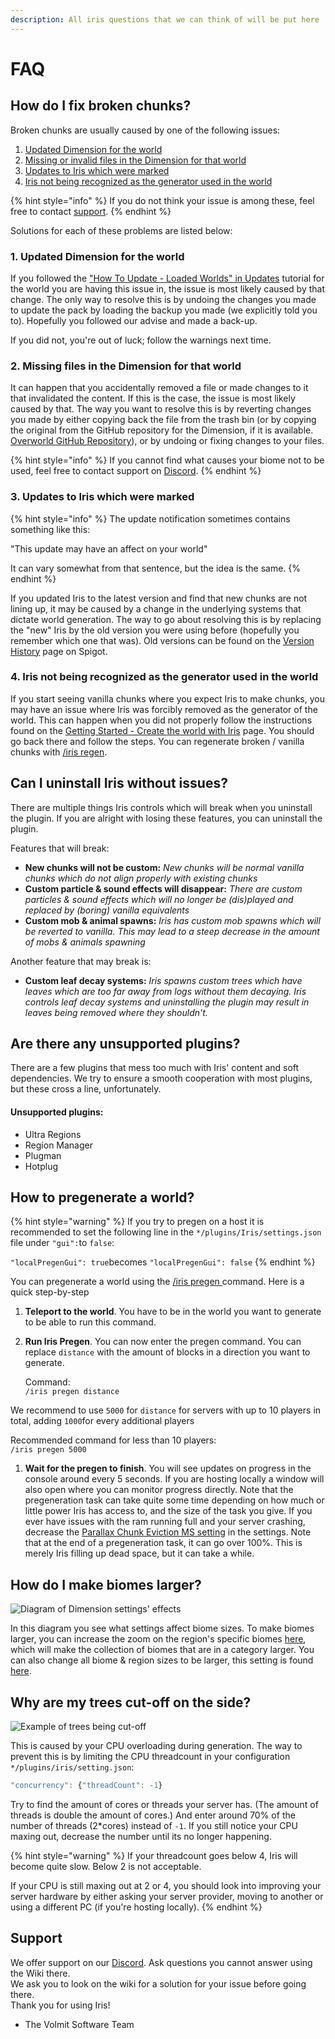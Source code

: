 ```yaml
---
description: All iris questions that we can think of will be put here
---
```


# FAQ

## How do I fix broken chunks?

Broken chunks are usually caused by one of the following issues:

1. [Updated Dimension for the world](faq.md#1-updated-dimension-for-the-world)
2. [Missing or invalid files in the Dimension for that world](faq.md#2-missing-files-in-the-dimension-for-that-world)
3. [Updates to Iris which were marked](faq.md#3-updates-to-iris-which-were-marked)
4. [Iris not being recognized as the generator used in the world](faq.md#4-iris-not-being-recognized-as-the-generator-used-in-the-world)

{% hint style="info" %}
If you do not think your issue is among these, feel free to contact [support](faq.md#support).
{% endhint %}

Solutions for each of these problems are listed below:

### 1. Updated Dimension for the world

If you followed the ["How To Update - Loaded Worlds" in Updates](../engine/updateoverworld.md#how-to-update-loaded-worlds) tutorial for the world you are having this issue in, the issue is most likely caused by that change. The only way to resolve this is by undoing the changes you made to update the pack by loading the backup you made \(we explicitly told you to\). Hopefully you followed our advise and made a back-up.

If you did not, you're out of luck; follow the warnings next time.

### 2. Missing files in the Dimension for that world

It can happen that you accidentally removed a file or made changes to it that invalidated the content. If this is the case, the issue is most likely caused by that. The way you want to resolve this is by reverting changes you made by either copying back the file from the trash bin \(or by copying the original from the GitHub repository for the Dimension, if it is available. [Overworld GitHub Repository](https://github.com/IrisDimensions/overworld)\), or by undoing or fixing changes to your files.

{% hint style="info" %}
If you cannot find what causes your biome not to be used, feel free to contact support on [Discord](https://discord.com/invite/3xxPTpT).
{% endhint %}

### 3. Updates to Iris which were marked

{% hint style="info" %}
The update notification sometimes contains something like this:

"This update may have an affect on your world"

It can vary somewhat from that sentence, but the idea is the same.
{% endhint %}

If you updated Iris to the latest version and find that new chunks are not lining up, it may be caused by a change in the underlying systems that dictate world generation. The way to go about resolving this is by replacing the "new" Iris by the old version you were using before \(hopefully you remember which one that was\). Old versions can be found on the [Version History](https://www.spigotmc.org/resources/iris-world-gen-the-dimension-engine.84586/history) page on Spigot.

### 4. Iris not being recognized as the generator used in the world

If you start seeing vanilla chunks where you expect Iris to make chunks, you may have an issue where Iris was forcibly removed as the generator of the world. This can happen when you did not properly follow the instructions found on the [Getting Started - Create the world with Iris](../getting-started.md#create-the-world-with-iris) page. You should go back there and follow the steps. You can regenerate broken / vanilla chunks with [/iris regen](commands.md#iris-regen).

## Can I uninstall Iris without issues?

There are multiple things Iris controls which will break when you uninstall the plugin. If you are alright with losing these features, you can uninstall the plugin.

Features that will break:

* **New chunks will not be custom:**  _New chunks will be normal vanilla chunks which do not align properly with existing chunks_
* **Custom particle & sound effects will disappear:**  _There are custom particles & sound effects which will no longer be \(dis\)played and replaced by \(boring\) vanilla equivalents_
* **Custom mob & animal spawns:**  _Iris has custom mob spawns which will be reverted to vanilla. This may lead to a steep decrease in the amount of mobs & animals spawning_

Another feature that may break is:

* **Custom leaf decay systems:** _Iris spawns custom trees which have leaves which are too far away from logs without them decaying. Iris controls leaf decay systems and uninstalling the plugin may result in leaves being removed where they shouldn't._

## Are there any unsupported plugins?

There are a few plugins that mess too much with Iris' content and soft dependencies. We try to ensure a smooth cooperation with most plugins, but these cross a line, unfortunately.

#### Unsupported plugins:

* Ultra Regions
* Region Manager
* Plugman
* Hotplug

## How to pregenerate a world?

{% hint style="warning" %}
If you try to pregen on a host it is recommended to set the following line in the `*/plugins/Iris/settings.json` file under `"gui":`to `false`:

`"localPregenGui": true`becomes `"localPregenGui": false`
{% endhint %}

You can pregenerate a world using the [/iris pregen ](commands.md#iris-pregen)command. Here is a quick step-by-step

1. **Teleport to the world**. You have to be in the world you want to generate to be able to run this command. 
2. **Run Iris Pregen**. You can now enter the pregen command. You can replace `distance` with the amount of blocks in a direction you want to generate.

   Command:  
   `/iris pregen distance`

We recommend to use `5000` for `distance` for servers with up to 10 players in total, adding `1000`for every additional players

Recommended command for less than 10 players:  
`/iris pregen 5000`

1. **Wait for the pregen to finish**. You will see updates on progress in the console around every 5 seconds. If you are hosting locally a window will also open where you can monitor progress directly.  Note that the pregeneration task can take quite some time depending on how much or little power Iris has access to, and the size of the task you give. If you ever have issues with the ram running full and your server crashing, decrease the [Parallax Chunk Eviction MS setting](configuration.md#parallax-chunk-eviction-ms) in the settings. Note that at the end of a pregeneration task, it can go over 100%. This is merely Iris filling up dead space, but it can take a while.

## How do I make biomes larger?

![Diagram of Dimension settings&apos; effects](../.gitbook/assets/image%20%284%29.png)

In this diagram you see what settings affect biome sizes. To make biomes larger, you can increase the zoom on the region's specific biomes [here](../engine/understanding/regions.md#4-biome-zooming), which will make the collection of biomes that are in a category larger. You can also change all biome & region sizes to be larger, this setting is found [here](../engine/understanding/dimensions.md#7-biome-and-region-zoom).

## Why are my trees cut-off on the side?

![Example of trees being cut-off](../.gitbook/assets/afbeelding%20%283%29.png)

This is caused by your CPU overloading during generation. The way to prevent this is by limiting the CPU threadcount in your configuration `*/plugins/iris/setting.json`:

```javascript
"concurrency": {"threadCount": -1}
```

Try to find the amount of cores or threads your server has. \(The amount of threads is double the amount of cores.\) And enter around 70% of the number of threads \(2\*cores\) instead of `-1`. If you still notice your CPU maxing out, decrease the number until its no longer happening.

{% hint style="warning" %}
If your threadcount goes below 4, Iris will become quite slow. Below 2 is not acceptable.

If your CPU is still maxing out at 2 or 4, you should look into improving your server hardware by either asking your server provider, moving to another or using a different PC \(if you're hosting locally\).
{% endhint %}



## Support

We offer support on our [Discord](https://discord.com/invite/3xxPTpT). Ask questions you cannot answer using the Wiki there.  
We ask you to look on the wiki for a solution for your issue before going there.  
Thank you for using Iris!

* The Volmit Software Team

